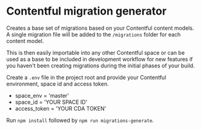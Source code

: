 # Contentful migration generator

Creates a base set of migrations based on your Contentful content models. A single migration file will be added to the `/migrations` folder for each content model.

This is then easily importable into any other Contentful space or can be used as a base to be included in development workflow for new features if you haven't been creating migrations during the initial phases of your build.

Create a `.env` file in the project root and provide your Contentful environment, space id and access token.

- space_env = 'master'
- space_id = 'YOUR SPACE ID'
- access_token = 'YOUR CDA TOKEN'

Run `npm install` followed by `npm run migrations-generate`.
